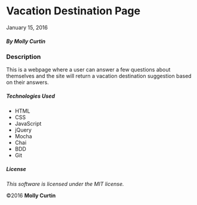 # Vacation Destination Page

January 15, 2016

##### By Molly Curtin

### Description

This is a webpage where a user can answer a few questions about themselves and the site will return a vacation destination suggestion based on their answers.

##### Technologies Used

* HTML
* CSS
* JavaScript
* jQuery
* Mocha
* Chai
* BDD
* Git

##### License

*This software is licensed under the MIT license.*

&copy;2016 **Molly Curtin**
